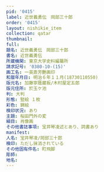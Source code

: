 ```yaml
---
pid: '0415'
label: 近世義勇伝　岡部三十郎
order: '0415'
layout: nishikie_item
collection: qatar
thumbnail: 
full: 
題名: 近世義勇伝　岡部三十郎
書名: 近世義勇伝
所蔵機関: 東京大学史料編纂所
請求記号: '0380-10-(15)'
画工名: 一英斎芳艶画印
和暦年月日: 明治６年１１月(18730110550)
版元名: 加藤寧蔭蔵板/木村屋定五郎
版元住所: 於玉ケ池
判: 大判
形態: 竪絵 １枚
彩色: 錦絵
検印状況: あり
主題: 桜田門外の変
細目: 肖像画
その他書誌事項: 宝井琴凌述とあり、詞書あり
manifest: 
人名: 宝井琴凌/岡部三十郎
検印: ただし抹消されている
その他固有件名: 町飛脚
彫師: 
地名: 
---
```

